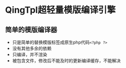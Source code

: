 
# QingTpl超轻量模版编译引擎

## 简单的模版编译器

- 只是简单的替换模版标签成原生php代码`<?php ?>`
- 没有其他多余的依赖
- 只编译，并不渲染
- 被包含文件，修改后不能及时的更新编译缓存，不能解决
